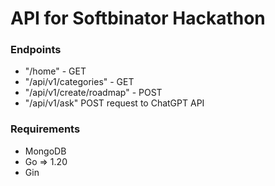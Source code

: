 # API for Softbinator Hackathon

### Endpoints
- "/home" - GET
- "/api/v1/categories" - GET
- "/api/v1/create/roadmap" - POST
- "/api/v1/ask" POST request to ChatGPT API

### Requirements
- MongoDB
- Go => 1.20
- Gin
